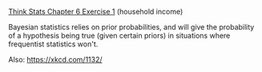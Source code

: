 [Think Stats Chapter 6 Exercise 1](http://greenteapress.com/thinkstats2/html/thinkstats2007.html#toc60) (household income)

Bayesian statistics relies on prior probabilities, and will give the probability of a hypothesis being true (given certain priors) in situations where frequentist statistics won't.

Also: https://xkcd.com/1132/
